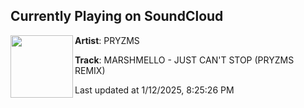 ## Currently Playing on SoundCloud

[<img align="left" width="100" src="https://i1.sndcdn.com/artworks-zZ8zO6T5DjQn9djv-SXKMIg-t500x500.jpg">](https://soundcloud.com/pryzmsmusic/marshmello-just-cant-stop)

**Artist**: PRYZMS 

**Track**: MARSHMELLO - JUST CAN'T STOP (PRYZMS REMIX)

Last updated at 1/12/2025, 8:25:26 PM
